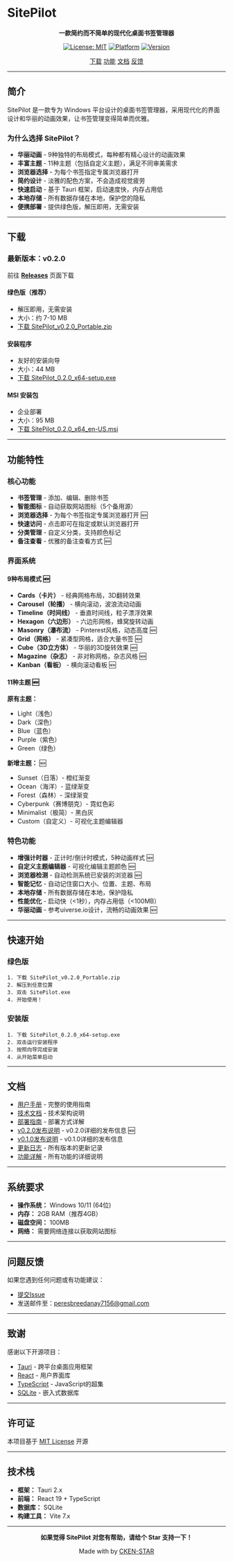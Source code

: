 ﻿# SitePilot

<div align="center">

**一款简约而不简单的现代化桌面书签管理器**

[![License: MIT](https://img.shields.io/badge/License-MIT-yellow.svg)](https://opensource.org/licenses/MIT)
[![Platform](https://img.shields.io/badge/Platform-Windows-blue.svg)](https://www.microsoft.com/windows)
[![Version](https://img.shields.io/badge/Version-0.2.0-green.svg)](https://github.com/CKEN-STAR/SitePilot/releases)

[ 下载](#-下载)  [ 功能](#-功能特性)  [ 文档](#-文档)  [ 反馈](#-问题反馈)

</div>

---

##  简介

SitePilot 是一款专为 Windows 平台设计的桌面书签管理器，采用现代化的界面设计和华丽的动画效果，让书签管理变得简单而优雅。

### 为什么选择 SitePilot？

-  **华丽动画** - 9种独特的布局模式，每种都有精心设计的动画效果
-  **丰富主题** - 11种主题（包括自定义主题），满足不同审美需求
-  **浏览器选择** - 为每个书签指定专属浏览器打开
-  **简约设计** - 淡雅的配色方案，不会造成视觉疲劳
-  **快速启动** - 基于 Tauri 框架，启动速度快，内存占用低
-  **本地存储** - 所有数据存储在本地，保护您的隐私
-  **便携部署** - 提供绿色版，解压即用，无需安装

---

##  下载

### 最新版本：v0.2.0

前往 [**Releases**](https://github.com/CKEN-STAR/SitePilot/releases) 页面下载

####  绿色版（推荐）
- 解压即用，无需安装
- 大小：约 7-10 MB
- [下载 SitePilot_v0.2.0_Portable.zip](https://github.com/CKEN-STAR/SitePilot/releases/download/v0.2.0/SitePilot_v0.2.0_Portable.zip)

####  安装程序
- 友好的安装向导
- 大小：44 MB
- [下载 SitePilot_0.2.0_x64-setup.exe](https://github.com/CKEN-STAR/SitePilot/releases/download/v0.2.0/SitePilot_0.2.0_x64-setup.exe)

####  MSI 安装包
- 企业部署
- 大小：95 MB
- [下载 SitePilot_0.2.0_x64_en-US.msi](https://github.com/CKEN-STAR/SitePilot/releases/download/v0.2.0/SitePilot_0.2.0_x64_en-US.msi)

---

##  功能特性

### 核心功能

-  **书签管理** - 添加、编辑、删除书签
-  **智能图标** - 自动获取网站图标（5个备用源）
-  **浏览器选择** - 为每个书签指定专属浏览器打开 🆕
-  **快速访问** - 点击即可在指定或默认浏览器打开
-  **分类管理** - 自定义分类，支持颜色标记
-  **备注查看** - 优雅的备注查看方式 🆕

### 界面系统

#### 9种布局模式 🆕
-  **Cards（卡片）** - 经典网格布局，3D翻转效果
-  **Carousel（轮播）** - 横向滚动，波浪流动动画
-  **Timeline（时间线）** - 垂直时间线，粒子漂浮效果
-  **Hexagon（六边形）** - 六边形网格，蜂窝旋转动画
-  **Masonry（瀑布流）** - Pinterest风格，动态高度 🆕
-  **Grid（网格）** - 紧凑型网格，适合大量书签 🆕
-  **Cube（3D立方体）** - 华丽的3D旋转效果 🆕
-  **Magazine（杂志）** - 非对称网格，杂志风格 🆕
-  **Kanban（看板）** - 横向滚动看板 🆕

#### 11种主题 🆕
**原有主题：**
-  Light（浅色）
-  Dark（深色）
-  Blue（蓝色）
-  Purple（紫色）
-  Green（绿色）

**新增主题：** 🆕
-  Sunset（日落）- 橙红渐变
-  Ocean（海洋）- 蓝绿渐变
-  Forest（森林）- 深绿渐变
-  Cyberpunk（赛博朋克）- 霓虹色彩
-  Minimalist（极简）- 黑白灰
-  Custom（自定义）- 可视化主题编辑器

### 特色功能

-  **增强计时器** - 正计时/倒计时模式，5种动画样式 🆕
-  **自定义主题编辑器** - 可视化编辑主题颜色 🆕
-  **浏览器检测** - 自动检测系统已安装的浏览器 🆕
-  **智能记忆** - 自动记住窗口大小、位置、主题、布局
-  **本地存储** - 所有数据存储在本地，保护隐私
-  **性能优化** - 启动快（<1秒），内存占用低（<100MB）
-  **华丽动画** - 参考uiverse.io设计，流畅的动画效果 🆕

---

##  快速开始

### 绿色版
```
1. 下载 SitePilot_v0.2.0_Portable.zip
2. 解压到任意位置
3. 双击 SitePilot.exe
4. 开始使用！
```

### 安装版
```
1. 下载 SitePilot_0.2.0_x64-setup.exe
2. 双击运行安装程序
3. 按照向导完成安装
4. 从开始菜单启动
```

---

##  文档

-  [用户手册](README_RELEASE.md) - 完整的使用指南
-  [技术文档](TECHNICAL_DOCS.md) - 技术架构说明
-  [部署指南](DEPLOYMENT.md) - 部署方式详解
-  [v0.2.0发布说明](RELEASE_NOTES_v0.2.0.md) - v0.2.0详细的发布信息 🆕
-  [v0.1.0发布说明](RELEASE_NOTES.md) - v0.1.0详细的发布信息
-  [更新日志](CHANGELOG.md) - 所有版本的更新记录
-  [功能详解](FEATURES.md) - 所有功能的详细说明

---

##  系统要求

- **操作系统：** Windows 10/11 (64位)
- **内存：** 2GB RAM（推荐4GB）
- **磁盘空间：** 100MB
- **网络：** 需要网络连接以获取网站图标

---

##  问题反馈

如果您遇到任何问题或有功能建议：

-  [提交Issue](https://github.com/CKEN-STAR/SitePilot/issues)
-  发送邮件至：peresbreedanay7156@gmail.com

---

##  致谢

感谢以下开源项目：

- [Tauri](https://tauri.app/) - 跨平台桌面应用框架
- [React](https://react.dev/) - 用户界面库
- [TypeScript](https://www.typescriptlang.org/) - JavaScript的超集
- [SQLite](https://www.sqlite.org/) - 嵌入式数据库

---

##  许可证

本项目基于 [MIT License](LICENSE) 开源

---

##  技术栈

- **框架：** Tauri 2.x
- **前端：** React 19 + TypeScript
- **数据库：** SQLite
- **构建工具：** Vite 7.x

---

<div align="center">

**如果觉得 SitePilot 对您有帮助，请给个  Star 支持一下！**

Made with  by [CKEN-STAR](https://github.com/CKEN-STAR)

</div>
